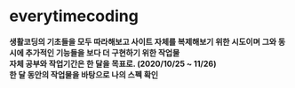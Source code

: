 # everytimecoding
<b>생활코딩의 기초들을 모두 따라해보고 사이트 자체를 복제해보기 위한 시도이며 그와 동시에 추가적인 기능들을 보다 더 구현하기 위한 작업물<br>
<b>자체 공부와 작업기간은 한 달을 목표로. (2020/10/25 ~ 11/26)<br>
<b>한 달 동안의 작업물을 바탕으로 나의 스펙 확인<br>
